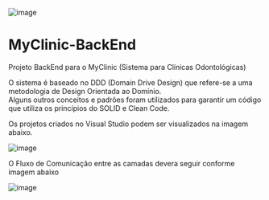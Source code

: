 ![image](https://user-images.githubusercontent.com/30643035/65826656-1db5da00-e257-11e9-84d2-0de444f78886.png)

# MyClinic-BackEnd

Projeto BackEnd para o MyClinic (Sistema para Clínicas Odontológicas)

O sistema é baseado no DDD (Domain Drive Design) que refere-se a uma metodologia de Design Orientada ao Domínio.  
Alguns outros conceitos e padrões foram utilizados para garantir um código que utiliza os princípios do SOLID e Clean Code.
  
Os projetos criados no Visual Studio podem ser visualizados na imagem abaixo.  

![image](https://user-images.githubusercontent.com/30643035/65826514-79329880-e254-11e9-9aca-0830aaee883e.png)  
  
  
O Fluxo de Comunicação entre as camadas devera seguir conforme imagem abaixo

![image](https://user-images.githubusercontent.com/30643035/65826706-b77d8700-e257-11e9-9c3c-d40737e08c6f.png)
